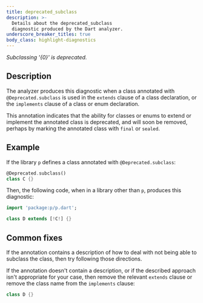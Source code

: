```yaml
---
title: deprecated_subclass
description: >-
  Details about the deprecated_subclass
  diagnostic produced by the Dart analyzer.
underscore_breaker_titles: true
body_class: highlight-diagnostics
---
```


_Subclassing '{0}' is deprecated._

## Description

The analyzer produces this diagnostic when a class annotated with
`@Deprecated.subclass` is used in the `extends` clause of a class
declaration, or the `implements` clause of a class or enum declaration.

This annotation indicates that the ability for classes or enums to extend
or implement the annotated class is deprecated, and will soon be removed,
perhaps by marking the annotated class with `final` or `sealed`.

## Example

If the library `p` defines a class annotated with `@Deprecated.subclass`:

```dart
@Deprecated.subclass()
class C {}
```

Then, the following code, when in a library other than `p`, produces this
diagnostic:

```dart
import 'package:p/p.dart';

class D extends [!C!] {}
```

## Common fixes

If the annotation contains a description of how to deal with not being
able to subclass the class, then try following those directions.

If the annotation doesn't contain a description, or if the described
approach isn't appropriate for your case, then remove the relevant
`extends` clause or remove the class name from the `implements` clause:

```dart
class D {}
```
